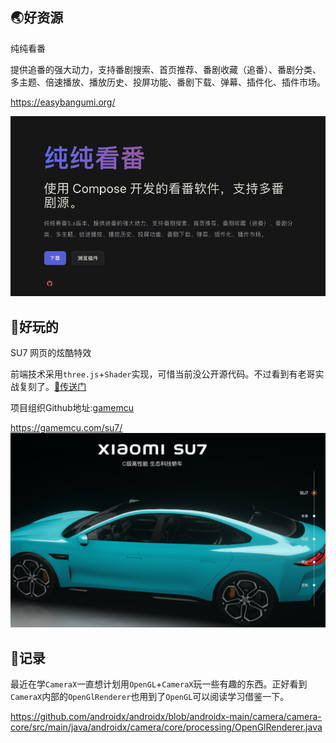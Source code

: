 

## 🌏好资源

纯纯看番

提供追番的强大动力，支持番剧搜索、首页推荐、番剧收藏（追番）、番剧分类、多主题、倍速播放、播放历史、投屏功能、番剧下载、弹幕、插件化、插件市场。

https://easybangumi.org/

 ![20240515165710.png](imgs/20240515165710.png)


## 🤡好玩的

SU7 网页的炫酷特效

前端技术采用`three.js`+`Shader`实现，可惜当前没公开源代码。不过看到有老哥实战复刻了。[🚪传送门](https://juejin.cn/post/7352762271003017252)

项目组织Github地址:[gamemcu](https://github.com/gamemcu)

https://gamemcu.com/su7/
 ![20240515164354.png](imgs/20240515164354.png)

 ## 📝记录

最近在学`CameraX`一直想计划用`OpenGL`+`CameraX`玩一些有趣的东西。正好看到`CameraX`内部的`OpenGlRenderer`也用到了`OpenGL`可以阅读学习借鉴一下。

 https://github.com/androidx/androidx/blob/androidx-main/camera/camera-core/src/main/java/androidx/camera/core/processing/OpenGlRenderer.java

